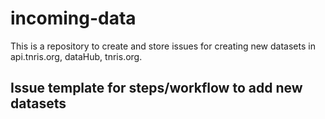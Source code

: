 # incoming-data

This is a repository to create and store issues for creating new datasets in api.tnris.org, dataHub, tnris.org.

## Issue template for steps/workflow to add new datasets
